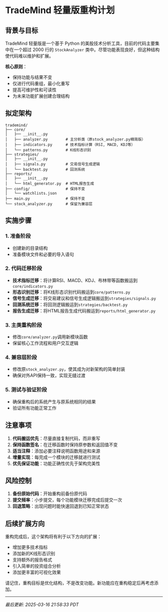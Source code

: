 # TradeMind 轻量版重构计划

## 背景与目标

TradeMind 轻量版是一个基于 Python 的美股技术分析工具，目前的代码主要集中在一个超过 2000 行的 `StockAnalyzer` 类中。尽管功能表现良好，但这种结构使代码难以维护和扩展。

**核心原则**：
- 保持功能与结果不变
- 仅进行代码重组，最小化重写
- 提高可维护性和可读性
- 为未来功能扩展创建合理结构

## 拟定架构

```
trademind/
├── core/
│   ├── __init__.py
│   ├── analyzer.py        # 主分析类（原stock_analyzer.py精简版）
│   ├── indicators.py      # 技术指标计算（RSI, MACD, KDJ等）
│   └── patterns.py        # K线形态识别
├── strategies/
│   ├── __init__.py
│   ├── signals.py         # 交易信号生成逻辑
│   └── backtest.py        # 回测系统
├── reports/
│   ├── __init__.py
│   └── html_generator.py  # HTML报告生成
├── config/                # 保持不变
│   └── watchlists.json
├── main.py                # 保持不变
└── stock_analyzer.py      # 保留为兼容层
```

## 实施步骤

### 1. 准备阶段
- 创建新的目录结构
- 准备模块文件和必要的导入语句

### 2. 代码迁移阶段
- **技术指标迁移**：将计算RSI、MACD、KDJ、布林带等函数搬运到`core/indicators.py`
- **形态识别迁移**：将K线形态识别代码搬运到`core/patterns.py`
- **信号生成迁移**：将交易建议和信号生成逻辑搬运到`strategies/signals.py`
- **回测系统迁移**：将回测逻辑搬运到`strategies/backtest.py`
- **报告生成迁移**：将HTML报告生成代码搬运到`reports/html_generator.py`

### 3. 主类重构阶段
- 修改`core/analyzer.py`调用新模块函数
- 保留核心工作流程和用户交互逻辑

### 4. 兼容层阶段
- 修改原`stock_analyzer.py`，使其成为对新架构的简单封装
- 确保对外API保持一致，实现无缝过渡

### 5. 测试与验证阶段
- 确保重构后的系统产生与原系统相同的结果
- 验证所有功能正常工作

## 注意事项

1. **代码搬运优先**：尽量直接复制代码，而非重写
2. **保持函数签名**：在迁移函数时保持原参数和返回值不变
3. **适当注释**：添加必要注释说明函数用途和来源
4. **增量实现**：每完成一个模块的迁移就进行测试
5. **优先保证功能**：功能正确性优先于架构完美性

## 风险控制

1. **备份原始代码**：开始重构前备份原代码
2. **提交频率**：小步提交，每个功能模块迁移完成后提交一次
3. **回退策略**：出现问题时能快速回退到已知正常状态

## 后续扩展方向

重构完成后，这个架构将有利于以下方向的扩展：
- 增加更多技术指标
- 添加新的K线形态识别
- 支持额外的报告格式
- 引入简单的投资组合分析
- 添加更丰富的可视化效果

请记住，重构目标是优化结构，不是改变功能。新功能应在重构稳定后再考虑添加。

---
*最后更新: 2025-03-16 21:58:33 PDT*
